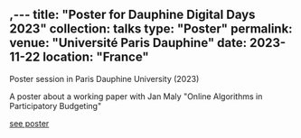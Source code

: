,---
title: "Poster for Dauphine Digital Days 2023"
collection: talks
type: "Poster"
permalink: 
venue: "Université Paris Dauphine"
date: 2023-11-22
location: "France"
---

Poster session in Paris Dauphine University (2023)

A poster about a working paper with Jan Maly "Online Algorithms in Participatory Budgeting"

[see poster](https://matthieuhervouin.github.io/files/Lamsade_day_2024.pdf)


